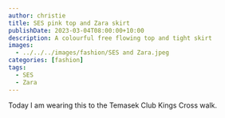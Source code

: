 ```yaml
---
author: christie
title: SES pink top and Zara skirt
publishDate: 2023-03-04T08:00:00+10:00
description: A colourful free flowing top and tight skirt
images:
  - ../../../images/fashion/SES and Zara.jpeg
categories: [fashion]
tags:
  - SES
  - Zara
---
```

Today I am wearing this to the Temasek Club Kings Cross walk.
